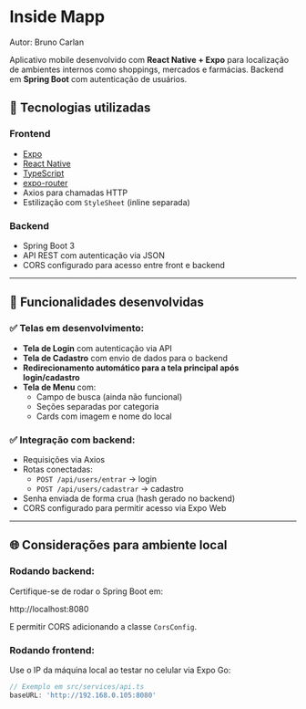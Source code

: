 # Inside Mapp

Autor: Bruno Carlan

Aplicativo mobile desenvolvido com **React Native + Expo** para localização de ambientes internos como shoppings, mercados e farmácias. Backend em **Spring Boot** com autenticação de usuários.

## 🔧 Tecnologias utilizadas

### Frontend
- [Expo](https://expo.dev/)
- [React Native](https://reactnative.dev/)
- [TypeScript](https://www.typescriptlang.org/)
- [expo-router](https://expo.github.io/router/docs)
- Axios para chamadas HTTP
- Estilização com `StyleSheet` (inline separada)

### Backend
- Spring Boot 3
- API REST com autenticação via JSON
- CORS configurado para acesso entre front e backend

---

## 📱 Funcionalidades desenvolvidas

### ✅ Telas em desenvolvimento:
- **Tela de Login** com autenticação via API
- **Tela de Cadastro** com envio de dados para o backend
- **Redirecionamento automático para a tela principal após login/cadastro**
- **Tela de Menu** com:
  - Campo de busca (ainda não funcional)
  - Seções separadas por categoria
  - Cards com imagem e nome do local

### ✅ Integração com backend:
- Requisições via Axios
- Rotas conectadas:
  - `POST /api/users/entrar` → login
  - `POST /api/users/cadastrar` → cadastro
- Senha enviada de forma crua (hash gerado no backend)
- CORS configurado para permitir acesso via Expo Web

---

## 🌐 Considerações para ambiente local

### Rodando backend:
Certifique-se de rodar o Spring Boot em:

http://localhost:8080

E permitir CORS adicionando a classe `CorsConfig`.

### Rodando frontend:
Use o IP da máquina local ao testar no celular via Expo Go:

```ts
// Exemplo em src/services/api.ts
baseURL: 'http://192.168.0.105:8080'